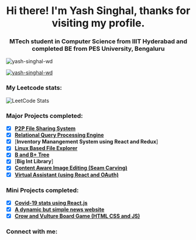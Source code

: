 <h1 align="center">Hi there! I'm Yash Singhal, thanks for visiting my profile.</h1>
<h3 align="center">MTech student in Computer Science from IIIT Hyderabad and completed BE from PES University, Bengaluru</h3>

<p align="left"> <img src="https://komarev.com/ghpvc/?username=yash-singhal-wd&label=Profile%20views&color=0e75b6&style=flat" alt="yash-singhal-wd" /> </p>

<p align="left"> <a href="https://github.com/ryo-ma/github-profile-trophy"><img src="https://github-profile-trophy.vercel.app/?username=yash-singhal-wd" alt="yash-singhal-wd" /></a> </p>


<h3 align="left">My Leetcode stats:</h3>

![LeetCode Stats](https://leetcard.jacoblin.cool/yash_singhal_?theme=dark&font=Convergence&ext=heatmap)

### Major Projects completed:
- [x] [**P2P File Sharing System**](https://github.com/yash-singhal-wd/P2P_file)
- [x] [**Relational Query Processing Engine**](https://github.com/yash-singhal-wd/Query-processing_engine)
- [x] [**Inventory Manangement System using React and Redux**]
- [x] [**Linux Based File Explorer**](https://github.com/yash-singhal-wd/Linux-Based-File-Explorer)
- [x] [**B and B+ Tree**](https://github.com/yash-singhal-wd/DBMS_Index_Implementation)
- [x] [**Big Int Library**]
- [x] [**Content Aware Image Editing (Seam Carving)**](https://github.com/yash-singhal-wd/Seam-Carving)
- [x] [**Virtual Assistant (using React and OAuth)**](https://github.com/yash-singhal-wd/6_Virtual_Assistant)

### Mini Projects completed:
- [x] [**Covid-19 stats using React.js**](https://github.com/yash-singhal-wd/Covid-19-stats)
- [x] [**A dynamic but simple news website**](https://github.com/yash-singhal-wd/Dynamic_news_website)
- [x] [**Crow and Vulture Board Game (HTML CSS and JS)**](https://github.com/yash-singhal-wd/Kaooa-Board-game-)

<h3 align="left">Connect with me:</h3>
<!-- https://leetcode.com/yash_singhal_/ -->
